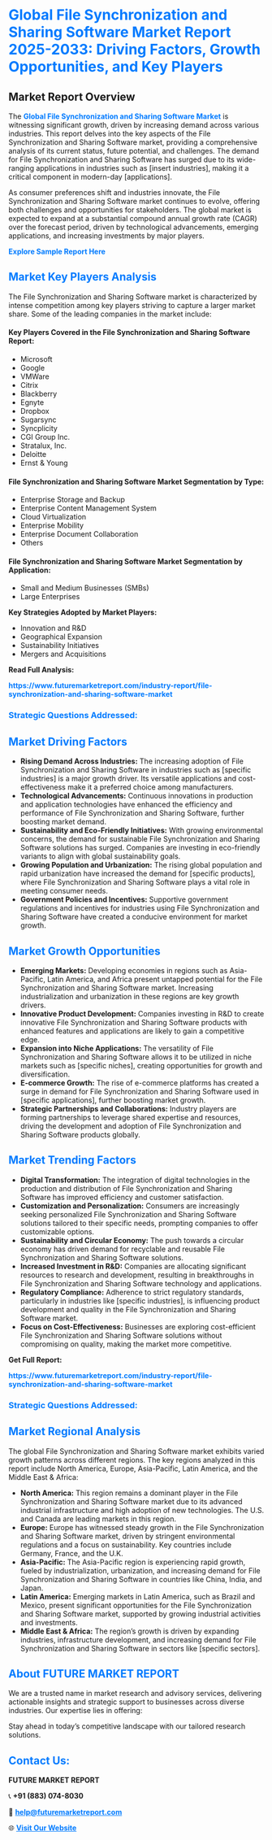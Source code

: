 <h1 style="color: #007BFF;">Global File Synchronization and Sharing Software Market Report 2025-2033: Driving Factors, Growth Opportunities, and Key Players</h1>

<section id="overview">
<h2>Market Report Overview</h2>
<p>The <a href="https://www.futuremarketreport.com/industry-report/file-synchronization-and-sharing-software-market" style="color: #007BFF; text-decoration: none;"><strong>Global File Synchronization and Sharing Software Market</strong></a> is witnessing significant growth, driven by increasing demand across various industries. This report delves into the key aspects of the File Synchronization and Sharing Software market, providing a comprehensive analysis of its current status, future potential, and challenges. The demand for File Synchronization and Sharing Software has surged due to its wide-ranging applications in industries such as [insert industries], making it a critical component in modern-day [applications].</p>
<p>As consumer preferences shift and industries innovate, the File Synchronization and Sharing Software market continues to evolve, offering both challenges and opportunities for stakeholders. The global market is expected to expand at a substantial compound annual growth rate (CAGR) over the forecast period, driven by technological advancements, emerging applications, and increasing investments by major players.</p>
</section>

<section id="overview">
<p><a href="https://www.futuremarketreport.com/request-sample/reportId=55497" style="color: #007BFF; text-decoration: none;"><strong>Explore Sample Report Here</strong></a></p>
</section>

<section id="key-players">
<h2 style="color: #007BFF;">Market Key Players Analysis</h2>
<p>The File Synchronization and Sharing Software market is characterized by intense competition among key players striving to capture a larger market share. Some of the leading companies in the market include:</p>
<h4>Key Players Covered in the File Synchronization and Sharing Software Report:</h4>
<ul><li>Microsoft</li><li>Google</li><li>VMWare</li><li>Citrix</li><li>Blackberry</li><li>Egnyte</li><li>Dropbox</li><li>Sugarsync</li><li>Syncplicity</li><li>CGI Group Inc.</li><li>Stratalux, Inc.</li><li>Deloitte</li><li>Ernst &amp; Young</li></ul>
<h4>File Synchronization and Sharing Software Market Segmentation by Type:</h4>
<ul><li>Enterprise Storage and Backup</li><li>Enterprise Content Management System</li><li>Cloud Virtualization</li><li>Enterprise Mobility</li><li>Enterprise Document Collaboration</li><li>Others</li></ul>

<h4>File Synchronization and Sharing Software Market Segmentation by Application:</h4>
<ul><li>Small and Medium Businesses (SMBs)</li><li>Large Enterprises</li></ul>
<p><strong>Key Strategies Adopted by Market Players:</strong></p>
<ul>
<li>Innovation and R&D</li>
<li>Geographical Expansion</li>
<li>Sustainability Initiatives</li>
<li>Mergers and Acquisitions</li>
</ul>
</section>

<section>
<p><strong>Read Full Analysis: </strong></p><a href="https://www.futuremarketreport.com/industry-report/file-synchronization-and-sharing-software-market" style="color: #007BFF; text-decoration: none;"><strong>https://www.futuremarketreport.com/industry-report/file-synchronization-and-sharing-software-market</strong></a>
<h3 style="color: #007BFF;">Strategic Questions Addressed:</h3>
</section>

<section id="driving-factors">
<h2 style="color: #007BFF;">Market Driving Factors</h2>
<ul>
<li><strong>Rising Demand Across Industries:</strong> The increasing adoption of File Synchronization and Sharing Software in industries such as [specific industries] is a major growth driver. Its versatile applications and cost-effectiveness make it a preferred choice among manufacturers.</li>
<li><strong>Technological Advancements:</strong> Continuous innovations in production and application technologies have enhanced the efficiency and performance of File Synchronization and Sharing Software, further boosting market demand.</li>
<li><strong>Sustainability and Eco-Friendly Initiatives:</strong> With growing environmental concerns, the demand for sustainable File Synchronization and Sharing Software solutions has surged. Companies are investing in eco-friendly variants to align with global sustainability goals.</li>
<li><strong>Growing Population and Urbanization:</strong> The rising global population and rapid urbanization have increased the demand for [specific products], where File Synchronization and Sharing Software plays a vital role in meeting consumer needs.</li>
<li><strong>Government Policies and Incentives:</strong> Supportive government regulations and incentives for industries using File Synchronization and Sharing Software have created a conducive environment for market growth.</li>
</ul>
</section>

<section id="growth-opportunities">
<h2 style="color: #007BFF;">Market Growth Opportunities</h2>
<ul>
<li><strong>Emerging Markets:</strong> Developing economies in regions such as Asia-Pacific, Latin America, and Africa present untapped potential for the File Synchronization and Sharing Software market. Increasing industrialization and urbanization in these regions are key growth drivers.</li>
<li><strong>Innovative Product Development:</strong> Companies investing in R&D to create innovative File Synchronization and Sharing Software products with enhanced features and applications are likely to gain a competitive edge.</li>
<li><strong>Expansion into Niche Applications:</strong> The versatility of File Synchronization and Sharing Software allows it to be utilized in niche markets such as [specific niches], creating opportunities for growth and diversification.</li>
<li><strong>E-commerce Growth:</strong> The rise of e-commerce platforms has created a surge in demand for File Synchronization and Sharing Software used in [specific applications], further boosting market growth.</li>
<li><strong>Strategic Partnerships and Collaborations:</strong> Industry players are forming partnerships to leverage shared expertise and resources, driving the development and adoption of File Synchronization and Sharing Software products globally.</li>
</ul>
</section>

<section id="trending-factors">
<h2 style="color: #007BFF;">Market Trending Factors</h2>
<ul>
<li><strong>Digital Transformation:</strong> The integration of digital technologies in the production and distribution of File Synchronization and Sharing Software has improved efficiency and customer satisfaction.</li>
<li><strong>Customization and Personalization:</strong> Consumers are increasingly seeking personalized File Synchronization and Sharing Software solutions tailored to their specific needs, prompting companies to offer customizable options.</li>
<li><strong>Sustainability and Circular Economy:</strong> The push towards a circular economy has driven demand for recyclable and reusable File Synchronization and Sharing Software solutions.</li>
<li><strong>Increased Investment in R&D:</strong> Companies are allocating significant resources to research and development, resulting in breakthroughs in File Synchronization and Sharing Software technology and applications.</li>
<li><strong>Regulatory Compliance:</strong> Adherence to strict regulatory standards, particularly in industries like [specific industries], is influencing product development and quality in the File Synchronization and Sharing Software market.</li>
<li><strong>Focus on Cost-Effectiveness:</strong> Businesses are exploring cost-efficient File Synchronization and Sharing Software solutions without compromising on quality, making the market more competitive.</li>
</ul>
</section>

<section>
<p><strong>Get Full Report: </strong></p><a href="https://www.futuremarketreport.com/industry-report/file-synchronization-and-sharing-software-market" style="color: #007BFF; text-decoration: none;"><strong>https://www.futuremarketreport.com/industry-report/file-synchronization-and-sharing-software-market</strong></a>
<h3 style="color: #007BFF;">Strategic Questions Addressed:</h3>
</section>


<section id="regional-analysis">
<h2 style="color: #007BFF;">Market Regional Analysis</h2>
<p>The global File Synchronization and Sharing Software market exhibits varied growth patterns across different regions. The key regions analyzed in this report include North America, Europe, Asia-Pacific, Latin America, and the Middle East & Africa:</p>
<ul>
<li><strong>North America:</strong> This region remains a dominant player in the File Synchronization and Sharing Software market due to its advanced industrial infrastructure and high adoption of new technologies. The U.S. and Canada are leading markets in this region.</li>
<li><strong>Europe:</strong> Europe has witnessed steady growth in the File Synchronization and Sharing Software market, driven by stringent environmental regulations and a focus on sustainability. Key countries include Germany, France, and the U.K.</li>
<li><strong>Asia-Pacific:</strong> The Asia-Pacific region is experiencing rapid growth, fueled by industrialization, urbanization, and increasing demand for File Synchronization and Sharing Software in countries like China, India, and Japan.</li>
<li><strong>Latin America:</strong> Emerging markets in Latin America, such as Brazil and Mexico, present significant opportunities for the File Synchronization and Sharing Software market, supported by growing industrial activities and investments.</li>
<li><strong>Middle East & Africa:</strong> The region’s growth is driven by expanding industries, infrastructure development, and increasing demand for File Synchronization and Sharing Software in sectors like [specific sectors].</li>
</ul>
</section>

<footer>
<h2 style="color: #007BFF;">About FUTURE MARKET REPORT</h2>
<p>We are a trusted name in market research and advisory services, delivering actionable insights and strategic support to businesses across diverse industries. Our expertise lies in offering:</p>

<p>Stay ahead in today’s competitive landscape with our tailored research solutions.</p>

<h2 style="color: #007BFF;">Contact Us:</h2>
<p><strong>FUTURE MARKET REPORT</strong></p>
<p>📞 <strong>+91 (883) 074-8030</strong></p>
<p>📧 <strong><a href="mailto:help@futuremarketreport.com" style="color: #007BFF;">help@futuremarketreport.com</a></strong></p>
<p>🌐 <strong><a href="https://www.futuremarketreport.com/" style="color: #007BFF;">Visit Our Website</a></strong></p>
</footer>